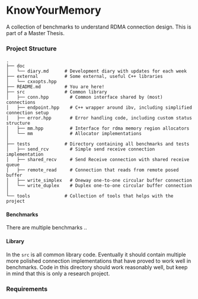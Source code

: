 # KnowYourMemory

A collection of benchmarks to understand RDMA connection design. This is part of a Master Thesis.

### Project Structure
    .
    ├── doc
    │   └── diary.md      # Development diary with updates for each week
    ├── external          # Some external, useful C++ libraries
    │   └── cxxopts.hpp
    ├── README.md         # You are here!
    ├── src               # Common library
    │   ├── conn.hpp        # Common interface shared by (most) connections
    │   ├── endpoint.hpp    # C++ wrapper around ibv, including simplified connection setup
    │   ├── error.hpp       # Error handling code, including custom status structure
    │   ├── mm.hpp          # Interface for rdma memory region allocators
    │   └── mm              # Allocator implementations
    │   
    ├── tests             # Directory containing all benchmarks and tests
    │   ├── send_rcv        # Simple send receive connection implementation
    │   ├── shared_recv     # Send Receive connection with shared receive queue
    │   ├── remote_read     # Connection that reads from remote posed buffer
    │   ├── write_simplex   # Oneway one-to-one circular buffer connection  
    │   └── write_duplex    # Duplex one-to-one circular buffer connection
    │   
    └── tools             # Collection of tools that helps with the project

#### Benchmarks
There are multiple benchmarks ..

#### Library
In the `src` is all common library code. Eventually it should contain multiple more polished connection implementations that 
have proved to work well in benchmarks. Code in this directory should work reasonably well, but keep in mind that this 
is only a research project.


### Requirements

